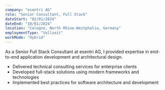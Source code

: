 ```yaml
---
company: "esentri AG"
role: "Senior Consultant, Full Stack"
dateStart: "02/01/2024"
dateEnd: "10/01/2024"
location: "Cologne, North Rhine-Westphalia, Germany"
employmentType: "Vollzeit"
workMode: "Hybrid"
---
```


As a Senior Full Stack Consultant at esentri AG, I provided expertise in end-to-end application development and architectural design.

- Delivered technical consulting services for enterprise clients
- Developed full-stack solutions using modern frameworks and technologies
- Implemented best practices for software architecture and development
